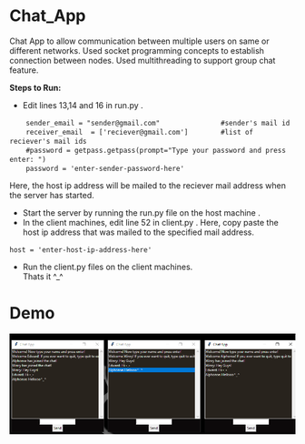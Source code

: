 # Chat_App

Chat App to allow communication between multiple users on same or different networks. Used socket programming concepts to establish connection between nodes. 
Used multithreading to support group chat feature.

**Steps to Run:**
- Edit lines 13,14 and 16 in run.py . 
```
    sender_email = "sender@gmail.com"               #sender's mail id
    receiver_email  = ['reciever@gmail.com']        #list of reciever's mail ids
    #password = getpass.getpass(prompt="Type your password and press enter: ")
    password = 'enter-sender-password-here'
```
Here, the host ip address will be mailed to the reciever mail address when the server has started.
- Start the server by running the run.py file on the host machine .
- In the client machines, edit line 52 in client.py . Here, copy paste the host ip address that was mailed to the specified mail address.
```
host = 'enter-host-ip-address-here'
```
- Run the client.py files on the client machines.               
Thats it ^_^

# Demo
![GitHub Logo](screenshot.png)

